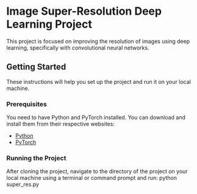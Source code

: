 # Image Super-Resolution Deep Learning Project

This project is focused on improving the resolution of images using deep learning, specifically with convolutional neural networks.

## Getting Started

These instructions will help you set up the project and run it on your local machine.

### Prerequisites

You need to have Python and PyTorch installed. You can download and install them from their respective websites:

- [Python](https://www.python.org/)
- [PyTorch](https://pytorch.org/)

### Running the Project

After cloning the project, navigate to the directory of the project on your local machine using a terminal or command prompt and run:
    python super_res.py
    

